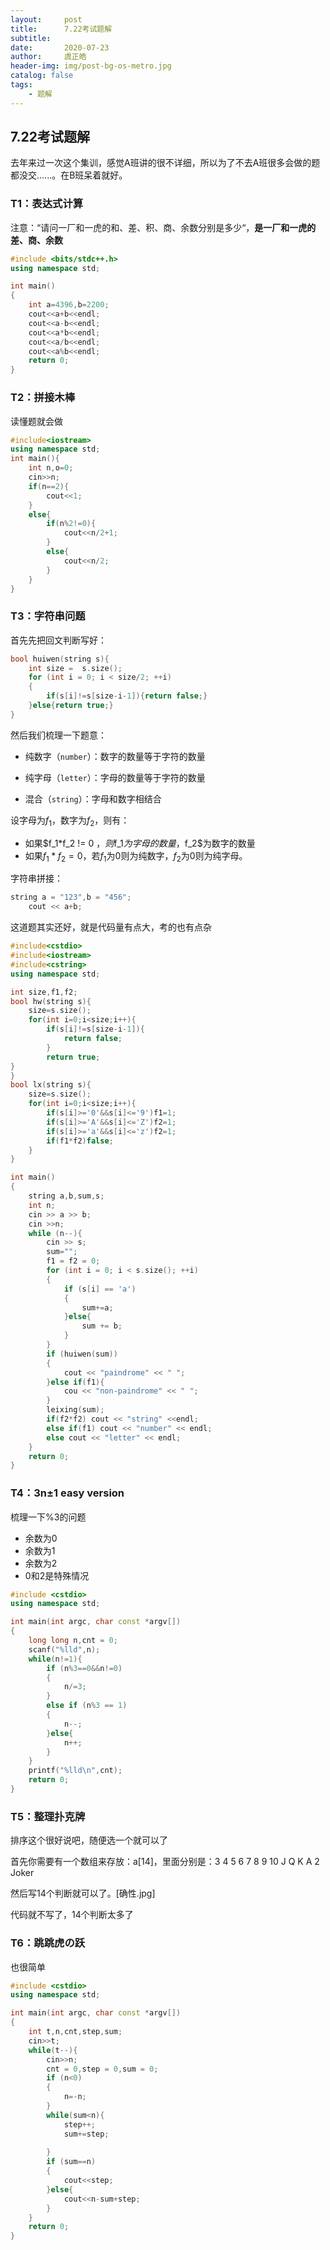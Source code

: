 ```yaml
---
layout:     post
title:      7.22考试题解
subtitle:   
date:       2020-07-23
author:     虞正皓
header-img: img/post-bg-os-metro.jpg
catalog: false
tags:
    - 题解
---
```


## 7.22考试题解

去年来过一次这个集训，感觉A班讲的很不详细，所以为了不去A班很多会做的题都没交......。在B班呆着就好。

### T1：表达式计算

注意：“请问一厂和一虎的和、差、积、商、余数分别是多少“，**是一厂和一虎的差、商、余数**

```cpp
#include <bits/stdc++.h>
using namespace std;

int main()
{
	int a=4396,b=2200;
	cout<<a+b<<endl;
	cout<<a-b<<endl;
	cout<<a*b<<endl;
	cout<<a/b<<endl;
	cout<<a%b<<endl;
	return 0;
}
```

### T2：拼接木棒

读懂题就会做

```cpp
#include<iostream>
using namespace std;
int main(){
	int n,o=0;
	cin>>n;
	if(n==2){
		cout<<1;
	}
	else{
		if(n%2!=0){
			cout<<n/2+1;
		}
		else{
			cout<<n/2;
		}
	}
}
```

### T3：字符串问题

首先先把回文判断写好：

```cpp
bool huiwen(string s){
	int size =  s.size();
	for (int i = 0; i < size/2; ++i)
	{
		if(s[i]!=s[size-i-1]){return false;}
	}else{return true;}
}
```

然后我们梳理一下题意：

- 纯数字（`number`）：数字的数量等于字符的数量

- 纯字母（`letter`）：字母的数量等于字符的数量

- 混合（`string`）：字母和数字相结合

设字母为$f_1$，数字为$f_2$，则有：

- 如果$f_1*f_2 != 0 $，则$f_1$为字母的数量，$f_2$为数字的数量
- 如果$f_1*f_2 = 0$，若$f_1$为0则为纯数字，$f_2$为0则为纯字母。

字符串拼接：

```cpp
string a = "123",b = "456";
	cout << a+b;
```

这道题其实还好，就是代码量有点大，考的也有点杂

```cpp
#include<cstdio>
#include<iostream>
#include<cstring>
using namespace std;

int size,f1,f2;
bool hw(string s){ 
	size=s.size();
	for(int i=0;i<size;i++){
		if(s[i]!=s[size-i-1]){
			return false;
		}
		return true;
}
}	
bool lx(string s){
	size=s.size();
	for(int i=0;i<size;i++){
		if(s[i]>='0'&&s[i]<='9')f1=1;
		if(s[i]>='A'&&s[i]<='Z')f2=1;
		if(s[i]>='a'&&s[i]<='z')f2=1;
		if(f1*f2)false;
	} 
} 

int main()
{
	string a,b,sum,s;
	int n;
	cin >> a >> b;
	cin >>n;
	while (n--){
		cin >> s;
		sum="";
		f1 = f2 = 0;
		for (int i = 0; i < s.size(); ++i)
		{
			if (s[i] == 'a')
			{
				sum+=a;
			}else{
				sum += b;
			}
		}
		if (huiwen(sum)) 
		{
			cout << "paindrome" << " ";
		}else if(f1){
			cou << "non-paindrome" << " ";
		}
		leixing(sum);
		if(f2*f2) cout << "string" <<endl;
		else if(f1) cout << "number" << endl;
		else cout << "letter" << endl;
	}
	return 0;
}
```

### T4：3n±1 easy version

梳理一下%3的问题

- 余数为0
- 余数为1
- 余数为2
- 0和2是特殊情况

```cpp
#include <cstdio>
using namespace std;

int main(int argc, char const *argv[])
{
	long long n,cnt = 0;
	scanf("%lld",n);
	while(n!=1){
		if (n%3==0&&n!=0)
		{
			n/=3;
		}
		else if (n%3 == 1)
		{
			n--;
		}else{
			n++;
		}
	}
	printf("%lld\n",cnt);
	return 0;
}
```

### T5：整理扑克牌

排序这个很好说吧，随便选一个就可以了

首先你需要有一个数组来存放：a[14]，里面分别是：3 4 5 6 7 8 9 10 J Q K A 2 Joker

然后写14个判断就可以了。[确性.jpg]

代码就不写了，14个判断太多了

### T6：跳跳虎の跃

也很简单

```cpp
#include <cstdio>
using namespace std;

int main(int argc, char const *argv[])
{
	int t,n,cnt,step,sum;
	cin>>t;
	while(t--){
		cin>>n;
		cnt = 0,step = 0,sum = 0;
		if (n<0) 
		{
			n=-n;
		}
		while(sum<n){
			step++;
			sum+=step;
			
		}
		if (sum==n)
		{
			cout<<step;
		}else{
			cout<<n-sum+step;
		}
	}
	return 0;
}
```

